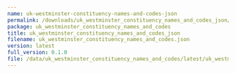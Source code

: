 ```yaml
---
name: uk-westminster-constituency-names-and-codes-json
permalink: /downloads/uk_westminster_constituency_names_and_codes_json/latest
package: uk_westminster_constituency_names_and_codes
title: uk_westminster_constituency_names_and_codes_json
filename: uk_westminster_constituency_names_and_codes.json
version: latest
full_version: 0.1.0
file: /data/uk_westminster_constituency_names_and_codes/latest/uk_westminster_constituency_names_and_codes.json
---
```

